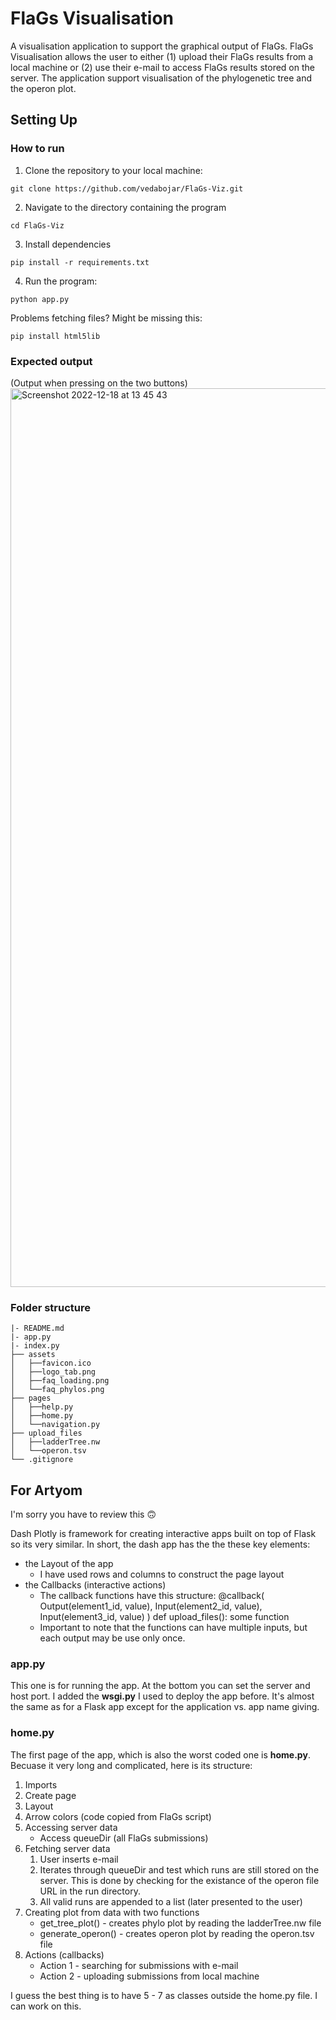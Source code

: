 # FlaGs Visualisation 
A visualisation application to support the graphical output of FlaGs. 
FlaGs Visualisation allows the user to either (1) upload their FlaGs 
results from a local machine or (2) use their e-mail to access FlaGs 
results stored on the server. The application support visualisation of 
the phylogenetic tree and the operon plot. 


## Setting Up

### How to run
1. Clone the repository to your local machine:
```
git clone https://github.com/vedabojar/FlaGs-Viz.git
```

2. Navigate to the directory containing the program
```
cd FlaGs-Viz
```

3. Install dependencies
```
pip install -r requirements.txt
```

4. Run the program:
```
python app.py
```

Problems fetching files? Might be missing this:
```
pip install html5lib
```



### Expected output
(Output when pressing on the two buttons)
<img width="1438" alt="Screenshot 2022-12-18 at 13 45 43" src="https://user-images.githubusercontent.com/100831180/208305832-97365f2a-3fcc-47d0-a664-37dd774dcab7.png">


### Folder structure

```
|- README.md
|- app.py
|- index.py
├── assets
│   ├──favicon.ico
│   ├──logo_tab.png
│   ├──faq_loading.png
│   └──faq_phylos.png
├── pages
│   ├──help.py
│   ├──home.py
│   └──navigation.py
├── upload_files
│   ├──ladderTree.nw
│   └──operon.tsv
└── .gitignore
```

## For Artyom 
I'm sorry you have to review this 🙃

Dash Plotly is framework for creating interactive apps built on top of 
Flask so its very similar. In short, the dash app has the the these 
key elements:
- the Layout of the app
    * I have used rows and columns to construct the page layout
- the Callbacks (interactive actions)
    * The callback functions have this structure:
        @callback( 
            Output(element1_id, value),
            Input(element2_id, value),
            Input(element3_id, value)
        )
        def upload_files():
            some function
    * Important to note that the functions can have multiple inputs, but each
    output may be use only once. 

### **app.py**
This one is for running the app. At the bottom you can set the server and host
port. I added the **wsgi.py** I used to deploy the app before. It's almost 
the same as for a Flask app except for the application vs. app name giving.


### **home.py**
The first page of the app, which is also the worst coded one is **home.py**.
Becuase it very long and complicated, here is its structure:
1. Imports
2. Create page
3. Layout
4. Arrow colors (code copied from FlaGs script)
5. Accessing server data
    * Access queueDir (all FlaGs submissions)
6. Fetching server data
    1. User inserts e-mail
    2. Iterates through queueDir and test which runs are still stored on the
    server. This is done by checking for the existance of the operon file URL
    in the run directory. 
    3. All valid runs are appended to a list (later presented to the user)
7. Creating plot from data with two functions
    * get_tree_plot() - creates phylo plot by reading the ladderTree.nw file
    * generate_operon() - creates operon plot by reading the operon.tsv file
8. Actions (callbacks)
    * Action 1 - searching for submissions with e-mail
    * Action 2 - uploading submissions from local machine

I guess the best thing is to have 5 - 7 as classes outside the home.py file.
I can work on this. 
